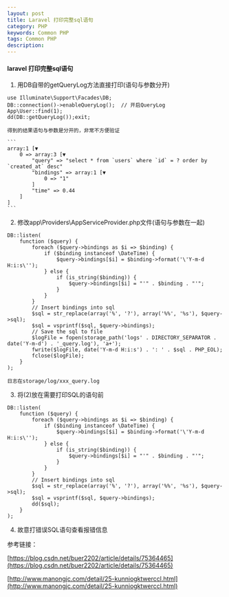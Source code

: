 ```yaml
---
layout: post
title: Laravel 打印完整sql语句
category: PHP
keywords: Common PHP
tags: Common PHP
description: 
---
```


#### laravel 打印完整sql语句

1. 用DB自带的getQueryLog方法直接打印(语句与参数分开)
```
use Illuminate\Support\Facades\DB;
DB::connection()->enableQueryLog();  // 开启QueryLog
App\User::find(1);
dd(DB::getQueryLog());exit;
```

	得到的结果语句与参数是分开的，非常不方便验证

	```
	array:1 [▼
		0 => array:3 [▼
			"query" => "select * from `users` where `id` = ? order by `created_at` desc"
			"bindings" => array:1 [▼
				0 => "1"
			]
			"time" => 0.44
		]
	]
	```

2. 修改app\Providers\AppServiceProvider.php文件(语句与参数在一起)
```
DB::listen(
    function ($query) {
        foreach ($query->bindings as $i => $binding) {
            if ($binding instanceof \DateTime) {
                $query->bindings[$i] = $binding->format('\'Y-m-d H:i:s\'');
            } else {
                if (is_string($binding)) {
                    $query->bindings[$i] = "'" . $binding . "'";
                }
            }
        }
        // Insert bindings into sql
        $sql = str_replace(array('%', '?'), array('%%', '%s'), $query->sql);
        $sql = vsprintf($sql, $query->bindings);
        // Save the sql to file
        $logFile = fopen(storage_path('logs' . DIRECTORY_SEPARATOR . date('Y-m-d') . '_query.log'), 'a+');
        fwrite($logFile, date('Y-m-d H:i:s') . ': ' . $sql . PHP_EOL);
        fclose($logFile);
    }
);
```

	日志在storage/log/xxx_query.log

3. 将(2)放在需要打印SQL的语句前
```
DB::listen(
    function ($query) {
        foreach ($query->bindings as $i => $binding) {
            if ($binding instanceof \DateTime) {
                $query->bindings[$i] = $binding->format('\'Y-m-d H:i:s\'');
            } else {
                if (is_string($binding)) {
                    $query->bindings[$i] = "'" . $binding . "'";
                }
            }
        }
        // Insert bindings into sql
        $sql = str_replace(array('%', '?'), array('%%', '%s'), $query->sql);
        $sql = vsprintf($sql, $query->bindings);
        dd($sql);
    }
);
```

4. 故意打错误SQL语句查看报错信息

参考链接：

[https://blog.csdn.net/buer2202/article/details/75364465](https://blog.csdn.net/buer2202/article/details/75364465)

[http://www.manongjc.com/detail/25-kunniogktwerccl.html](http://www.manongjc.com/detail/25-kunniogktwerccl.html)